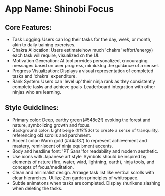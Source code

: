 # **App Name**: Shinobi Focus

## Core Features:

- Task Logging: Users can log their tasks for the day, week, or month, akin to daily training exercises.
- Chakra Allocation: Users estimate how much 'chakra' (effort/energy) each task will require, visualized on the UI.
- Motivation Generation: AI tool provides personalized, encouraging messages based on user progress, mimicking the guidance of a sensei.
- Progress Visualization: Displays a visual representation of completed tasks and 'chakra' expenditure.
- Rank System: Users can 'level up' their ninja rank as they consistently complete tasks and achieve goals. Leaderboard integration with other ninjas who are learning.

## Style Guidelines:

- Primary color: Deep, earthy green (#548c2f) evoking the forest and nature, symbolizing growth and focus.
- Background color: Light beige (#f5f5dc) to create a sense of tranquility, referencing old scrolls and parchment.
- Accent color: Warm gold (#d4af37) to represent achievement and mastery, reminiscent of ninja equipment accents.
- Body and headline font: 'PT Sans' for readability and modern aesthetic.
- Use icons with Japanese art style. Symbols should be inspired by elements of nature (fire, water, wind, lightning, earth), ninja tools, and concepts of focus/meditation.
- Clean and minimalist design. Arrange task list like vertical scrolls with clear hierarchies. Utilize Zen garden principles of whitespace.
- Subtle animations when tasks are completed. Display shurikens slashing when deleting the tasks.